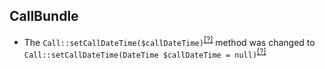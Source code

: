 CallBundle
----------
* The `Call::setCallDateTime($callDateTime)`<sup>[[?]](https://github.com/oroinc/OroCRMCallBundle/tree/5.0.0-alpha.2/Entity/Call.php#L258 "Oro\Bundle\CallBundle\Entity\Call")</sup> method was changed to `Call::setCallDateTime(DateTime $callDateTime = null)`<sup>[[?]](https://github.com/oroinc/OroCRMCallBundle/tree/5.0.0-beta.1/Entity/Call.php#L258 "Oro\Bundle\CallBundle\Entity\Call")</sup>

